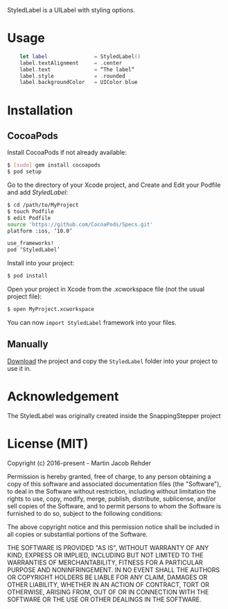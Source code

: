 
StyledLabel is a UILabel with styling options.

# Usage

```swift
    let label           	= StyledLabel()
    label.textAlignment 	= .center
    label.text          	= “The label“
    label.style         	= .rounded
    label.backgroundColor 	= UIColor.blue
```

# Installation

## CocoaPods

Install CocoaPods if not already available:

``` bash
$ [sudo] gem install cocoapods
$ pod setup
```
Go to the directory of your Xcode project, and Create and Edit your Podfile and add _StyledLabel_:

``` bash
$ cd /path/to/MyProject
$ touch Podfile
$ edit Podfile
source 'https://github.com/CocoaPods/Specs.git'
platform :ios, ‘10.0’

use_frameworks!
pod ‘StyledLabel’
```

Install into your project:

``` bash
$ pod install
```

Open your project in Xcode from the .xcworkspace file (not the usual project file):

``` bash
$ open MyProject.xcworkspace
```

You can now `import StyledLabel` framework into your files.

## Manually

[Download](https://github.com/mjrehder/StyledLabel/archive/master.zip) the project and copy the `StyledLabel` folder into your project to use it in.

# Acknowledgement

The StyledLabel was originally created inside the SnappingStepper project

# License (MIT)

Copyright (c) 2016-present - Martin Jacob Rehder

Permission is hereby granted, free of charge, to any person obtaining a copy
of this software and associated documentation files (the "Software"), to deal
in the Software without restriction, including without limitation the rights
to use, copy, modify, merge, publish, distribute, sublicense, and/or sell
copies of the Software, and to permit persons to whom the Software is
furnished to do so, subject to the following conditions:

The above copyright notice and this permission notice shall be included in
all copies or substantial portions of the Software.

THE SOFTWARE IS PROVIDED "AS IS", WITHOUT WARRANTY OF ANY KIND, EXPRESS OR
IMPLIED, INCLUDING BUT NOT LIMITED TO THE WARRANTIES OF MERCHANTABILITY,
FITNESS FOR A PARTICULAR PURPOSE AND NONINFRINGEMENT. IN NO EVENT SHALL THE
AUTHORS OR COPYRIGHT HOLDERS BE LIABLE FOR ANY CLAIM, DAMAGES OR OTHER
LIABILITY, WHETHER IN AN ACTION OF CONTRACT, TORT OR OTHERWISE, ARISING FROM,
OUT OF OR IN CONNECTION WITH THE SOFTWARE OR THE USE OR OTHER DEALINGS IN
THE SOFTWARE.
